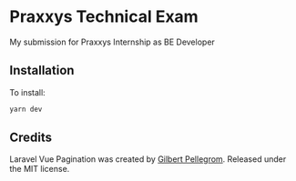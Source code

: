 # Praxxys Technical Exam

My submission for Praxxys Internship as BE Developer
## Installation

To install:
```bash
yarn dev
```


## Credits

Laravel Vue Pagination was created by [Gilbert Pellegrom](https://gilbitron.me). Released under the MIT license.
